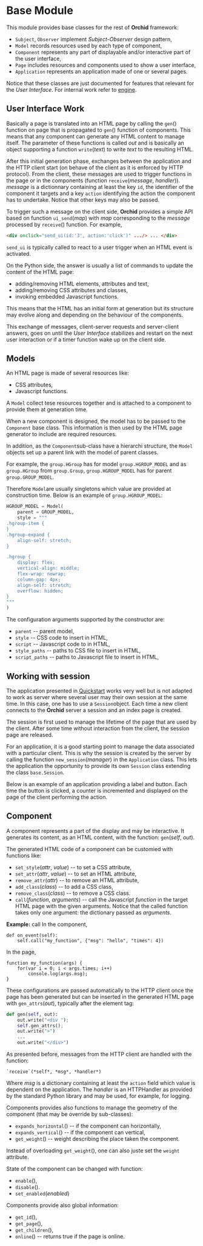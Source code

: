 # Base Module

This module provides base classes for the rest of **Orchid** framework:

  * `Subject`, `Observer` implement *Subject-Observer* design pattern,
  * `Model` records resources used by each type of component,
  * `Component` represents any part of displayable and/or interactive part of the user interface,
  * `Page` includes resources and components used to show a user interface,
  * `Application` represents an application made of one or several pages.

Notice that these classes are just documented for features that relevant for the *User  Interface*. For internal work refer to [engine](engine.md).

## User Interface Work

Basically a page is translated into an HTML page by calling the `gen`() function on page that is propagated to `gen`() function of components. This means that any component can generate any HTML content to manage itself. The parameter of these functions is called *out* and is basically an object supporting a function `write`(*text*) to write *text* to the resulting HTML.

After this initial generation phase, exchanges between the application and the HTTP client start (on behave of the client as it is enforced by HTTP protocol). From the client, these messages are used to trigger functions in the page or in the components (function `receive`(*message*, *handler*)). *message* is a dictionnary containing at least the key `id`, the identifier of the component it targets and a key `action` identifying the action the component has to undertake. Notice that other keys may also be passed.

To trigger such a message on the client side, **Orchid** provides a simple API based on function `ui_send`(*map*) with *map* corresponding to the *message* processed by `receive`() function. For example,
```html
<div onclick="send_ui(id:'3', action:'click')" .../> ... </div>
```
`send_ui` is typically called to react to a user trigger when an HTML event is activated.

On the Python side, the answer is usually a list of commands to update
the content of the HTML page:
  * adding/removing HTML elements, attributes and text,
  * adding/removing CSS attributes and classes,
  * invoking embedded Javascript functions.

This means that the HTML has an initial form at generation but its
structure may evolve along and depending on the behaviour of the
components.

This exchange of messages, client-server requests and server-client answers, goes on until the *User Interface* stabilizes and restart on the next user interaction or if a timer function wake up on the client side.


## Models

An HTML page is made of several resources like:
  * CSS attributes,
  * Javascript functions.

A `Model` collect tese resources together and is attached to a component to provide them at generation time.

When a new component is designed, the model has to be passed to the `Component` base class. This information is then used by the HTML page generator to include are required resources.

In addition, as the `Component`sub-class have a hierarchi structure, the `Model` objects set up a parent link with the model of parent classes.

For example, the `group.HGroup` has for model `group.HGROUP_MODEL` and as `group.HGroup` from `group.Group`, `group.HGROUP_MODEL` has for parent `group.GROUP_MODEL`.

Therefore `Model`are usually singletons which value are provided at construction time. Below is an example of `group.HGROUP_MODEL`:

```python
HGROUP_MODEL = Model(
	parent = GROUP_MODEL,
	style = """
.hgroup-item {
}
.hgroup-expand {
	align-self: stretch;
}

.hgroup {
	display: flex;
	vertical-align: middle;
	flex-wrap: nowrap;
	column-gap: 4px;
	align-self: stretch;
	overflow: hidden;
}
"""
)
```

The configuration arguments supported by the constructor are:
  * `parent` -- parent model,
  * `style` -- CSS code to insert in HTML,
  * `script` -- Javascript code to in HTML,
  * `style_paths` -- paths to CSS file to insert in HTML,
  * `script_paths` -- paths to Javascript file to insert in HTML,


## Working with session

The application presented in [Quickstart](quickstart.md) works very well but is not adapted to work as server where several user may their own session at the same time. In this case, one has to use a `Session`object. Each time a new client connects to the **Orchid** server a session and an index page is created.

The session is first used to manage the lifetime of the page that are used by the client. After some time without interaction from the client, the session page are released.

For an application, it is a good starting point to manage the data associated with a particular client. This is why the session is created by the server by calling the function `new_session`(*manager*) in the `Application` class. This lets the application the opportunity to provide its own `Session` class extending the class `base.Session`.

Below is an example of an application providing a label and button. Each time the button is clicked, a counter is incremented and displayed on the page of the client performing the action.




## Component

A component represents a part of the display and may be interactive. It generates its content, as an HTML content, with the function: `gen`(*self*, *out*).

The generated HTML code of a component can be customied with functions like:
  * `set_style`(*attr*, *value*) -- to set a CSS attribute,
  * `set_attr`(*attr*, *value*) -- to set an HTML attribute,
  * `remove_attr`(*attr*) -- to remove an HTML attribute,
  * `add_class`(*class*) -- to add a CSS class,
  * `remove_class`(*class*) -- to remove a CSS class.
  * `call`(*function*, *arguments*) -- call the Javascript *function* in the target HTML page with the given arguments. Notice that the called function takes only one argument: the dictionary passed as *arguments*.

**Example:** call
In the component,

	def on_event(self):
		self.call("my_function", {"msg": "hello", "times": 4})

In the page,

	function my_function(args) {
		for(var i = 0; i < args.times; i++)
			console.log(args.msg);
	}


These configurations are passed automatically to the HTTP client once the page has been generated but can be inserted in the generated HTML page with `gen_attrs`(*out*), typically after the element tag:

```python
def gen(self, out):
	out.write("<div ");
	self.gen_attrs();
	out.write(">")
	...
	out.write("</div>")
```

As presented before, messages from the HTTP client are handled with the function:

	`receive`(*self*, *msg*, *handler*)

Where *msg* is a dictionary containing at least the `action` field which value is dependent on the application. The *handler* is an HTTPHandler as provided by the standard Python library and may be used, for example, for logging.

Components provides also functions to manage the geometry of the component (that may be override by sub-classes):
  * `expands_horizontal`() -- if the component can horizontally,
  * `expands_vertical`() -- if the component can vertical,
  * `get_weight`() -- weight describing the place taken the component.

Instead of overloading `get_weight`(), one can also juste set the `weight` attribute.

State of the component can be changed with function:
  * `enable`(),
  * `disable`().
  * `set_enabled`(*enabled*)

Components provide also global information:
  * `get_id`(),
  * `get_page`(),
  * `get_children`(),
  * `online`() -- returns true if the page is online.
